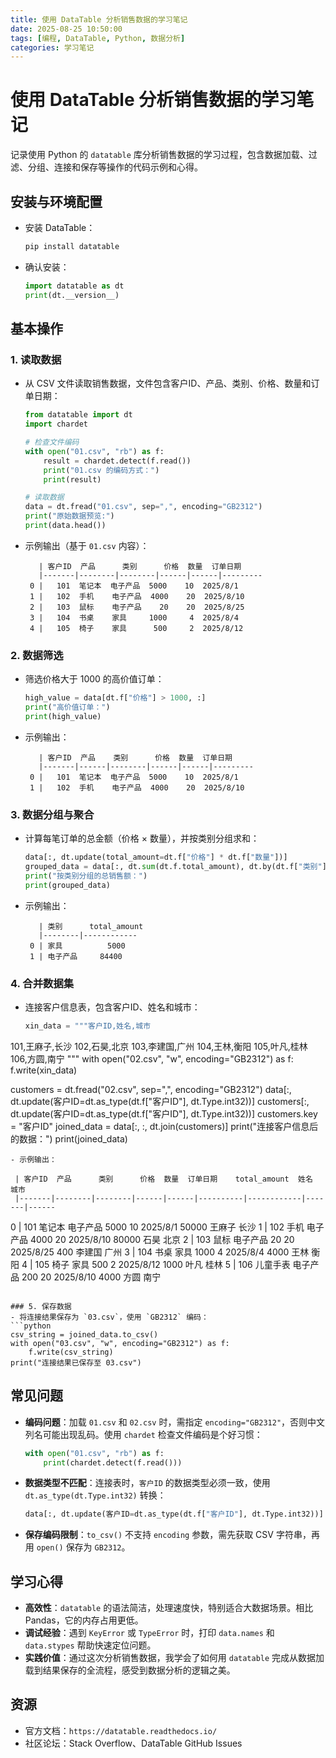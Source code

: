 ```yaml
---
title: 使用 DataTable 分析销售数据的学习笔记
date: 2025-08-25 10:50:00
tags: [编程, DataTable, Python, 数据分析]
categories: 学习笔记
---
```


# 使用 DataTable 分析销售数据的学习笔记

记录使用 Python 的 `datatable` 库分析销售数据的学习过程，包含数据加载、过滤、分组、连接和保存等操作的代码示例和心得。

<!-- more -->

## 安装与环境配置

- 安装 DataTable：
  ```bash
  pip install datatable
  ```
- 确认安装：
  ```python
  import datatable as dt
  print(dt.__version__)
  ```

## 基本操作

### 1. 读取数据
- 从 CSV 文件读取销售数据，文件包含客户ID、产品、类别、价格、数量和订单日期：
  ```python
  from datatable import dt
  import chardet

  # 检查文件编码
  with open("01.csv", "rb") as f:
      result = chardet.detect(f.read())
      print("01.csv 的编码方式：")
      print(result)

  # 读取数据
  data = dt.fread("01.csv", sep=",", encoding="GB2312")
  print("原始数据预览:")
  print(data.head())
  ```
- 示例输出（基于 `01.csv` 内容）：
  ```
     | 客户ID  产品      类别      价格  数量  订单日期
     |-------|--------|--------|------|------|---------
   0 |   101  笔记本  电子产品  5000    10  2025/8/1
   1 |   102  手机    电子产品  4000    20  2025/8/10
   2 |   103  鼠标    电子产品    20    20  2025/8/25
   3 |   104  书桌    家具     1000     4  2025/8/4
   4 |   105  椅子    家具      500     2  2025/8/12
  ```

### 2. 数据筛选
- 筛选价格大于 1000 的高价值订单：
  ```python
  high_value = data[dt.f["价格"] > 1000, :]
  print("高价值订单：")
  print(high_value)
  ```
- 示例输出：
  ```
     | 客户ID  产品    类别      价格  数量  订单日期
     |-------|------|--------|------|------|---------
   0 |   101  笔记本  电子产品  5000    10  2025/8/1
   1 |   102  手机    电子产品  4000    20  2025/8/10
  ```

### 3. 数据分组与聚合
- 计算每笔订单的总金额（价格 × 数量），并按类别分组求和：
  ```python
  data[:, dt.update(total_amount=dt.f["价格"] * dt.f["数量"])]
  grouped_data = data[:, dt.sum(dt.f.total_amount), dt.by(dt.f["类别"])]
  print("按类别分组的总销售额：")
  print(grouped_data)
  ```
- 示例输出：
  ```
     | 类别      total_amount
     |--------|------------
   0 | 家具          5000
   1 | 电子产品     84400
  ```

### 4. 合并数据集
- 连接客户信息表，包含客户ID、姓名和城市：
  ```python
  xin_data = """客户ID,姓名,城市
101,王麻子,长沙
102,石昊,北京
103,李建国,广州
104,王林,衡阳
105,叶凡,桂林
106,方圆,南宁
"""
  with open("02.csv", "w", encoding="GB2312") as f:
      f.write(xin_data)

  customers = dt.fread("02.csv", sep=",", encoding="GB2312")
  data[:, dt.update(客户ID=dt.as_type(dt.f["客户ID"], dt.Type.int32))]
  customers[:, dt.update(客户ID=dt.as_type(dt.f["客户ID"], dt.Type.int32))]
  customers.key = "客户ID"
  joined_data = data[:, :, dt.join(customers)]
  print("连接客户信息后的数据：")
  print(joined_data)
  ```
- 示例输出：
  ```
     | 客户ID  产品      类别      价格  数量  订单日期    total_amount  姓名      城市
     |-------|--------|--------|------|------|----------|------------|-------|------
   0 |   101  笔记本  电子产品  5000    10  2025/8/1      50000  王麻子   长沙
   1 |   102  手机    电子产品  4000    20  2025/8/10     80000  石昊     北京
   2 |   103  鼠标    电子产品    20    20  2025/8/25       400  李建国   广州
   3 |   104  书桌    家具     1000     4  2025/8/4       4000  王林     衡阳
   4 |   105  椅子    家具      500     2  2025/8/12      1000  叶凡     桂林
   5 |   106  儿童手表  电子产品   200    20  2025/8/10      4000  方圆     南宁
  ```

### 5. 保存数据
- 将连接结果保存为 `03.csv`，使用 `GB2312` 编码：
  ```python
  csv_string = joined_data.to_csv()
  with open("03.csv", "w", encoding="GB2312") as f:
      f.write(csv_string)
  print("连接结果已保存至 03.csv")
  ```

## 常见问题

- **编码问题**：加载 `01.csv` 和 `02.csv` 时，需指定 `encoding="GB2312"`，否则中文列名可能出现乱码。使用 `chardet` 检查文件编码是个好习惯：
  ```python
  with open("01.csv", "rb") as f:
      print(chardet.detect(f.read()))
  ```
- **数据类型不匹配**：连接表时，`客户ID` 的数据类型必须一致，使用 `dt.as_type(dt.Type.int32)` 转换：
  ```python
  data[:, dt.update(客户ID=dt.as_type(dt.f["客户ID"], dt.Type.int32))]
  ```
- **保存编码限制**：`to_csv()` 不支持 `encoding` 参数，需先获取 CSV 字符串，再用 `open()` 保存为 `GB2312`。

## 学习心得

- **高效性**：`datatable` 的语法简洁，处理速度快，特别适合大数据场景。相比 Pandas，它的内存占用更低。
- **调试经验**：遇到 `KeyError` 或 `TypeError` 时，打印 `data.names` 和 `data.stypes` 帮助快速定位问题。
- **实践价值**：通过这次分析销售数据，我学会了如何用 `datatable` 完成从数据加载到结果保存的全流程，感受到数据分析的逻辑之美。

## 资源
- 官方文档：`https://datatable.readthedocs.io/`
- 社区论坛：Stack Overflow、DataTable GitHub Issues